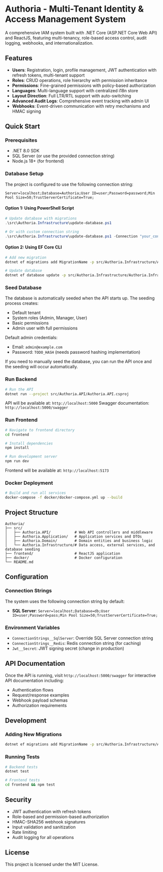 # Authoria - Multi-Tenant Identity & Access Management System

A comprehensive IAM system built with .NET Core (ASP.NET Core Web API) and ReactJS, featuring multi-tenancy, role-based access control, audit logging, webhooks, and internationalization.

## Features

- **Users**: Registration, login, profile management, JWT authentication with refresh tokens, multi-tenant support
- **Roles**: CRUD operations, role hierarchy with permission inheritance
- **Permissions**: Fine-grained permissions with policy-based authorization
- **Languages**: Multi-language support with centralized i18n store
- **Layout Direction**: Full LTR/RTL support with auto-switching
- **Advanced Audit Logs**: Comprehensive event tracking with admin UI
- **Webhooks**: Event-driven communication with retry mechanisms and HMAC signing

## Quick Start

### Prerequisites

- .NET 8.0 SDK
- SQL Server (or use the provided connection string)
- Node.js 18+ (for frontend)

### Database Setup

The project is configured to use the following connection string:
```
Server=localhost;Database=Authoria;User ID=user;Password=password;Min Pool Size=50;TrustServerCertificate=True;
```

#### Option 1: Using PowerShell Script
```powershell
# Update database with migrations
.\src\Authoria.Infrastructure\update-database.ps1

# Or with custom connection string
.\src\Authoria.Infrastructure\update-database.ps1 -Connection "your_connection_string"
```

#### Option 2: Using EF Core CLI
```bash
# Add new migration
dotnet ef migrations add MigrationName -p src/Authoria.Infrastructure/Authoria.Infrastructure.csproj -s src/Authoria.API/Authoria.API.csproj

# Update database
dotnet ef database update -p src/Authoria.Infrastructure/Authoria.Infrastructure.csproj -s src/Authoria.API/Authoria.API.csproj
```

### Seed Database

The database is automatically seeded when the API starts up. The seeding process creates:
- Default tenant
- System roles (Admin, Manager, User)
- Basic permissions
- Admin user with full permissions

Default admin credentials:
- Email: `admin@example.com`
- Password: `TODO_HASH` (needs password hashing implementation)

If you need to manually seed the database, you can run the API once and the seeding will occur automatically.

### Run Backend

```bash
# Run the API
dotnet run --project src/Authoria.API/Authoria.API.csproj
```

API will be available at: `http://localhost:5000`
Swagger documentation: `http://localhost:5000/swagger`

### Run Frontend

```bash
# Navigate to frontend directory
cd frontend

# Install dependencies
npm install

# Run development server
npm run dev
```

Frontend will be available at: `http://localhost:5173`

### Docker Deployment

```bash
# Build and run all services
docker-compose -f docker/docker-compose.yml up --build
```

## Project Structure

```
Authoria/
├── src/
│   ├── Authoria.API/           # Web API controllers and middleware
│   ├── Authoria.Application/   # Application services and DTOs
│   ├── Authoria.Domain/        # Domain entities and business logic
│   └── Authoria.Infrastructure/# Data access, external services, and database seeding
├── frontend/                   # ReactJS application
├── docker/                     # Docker configuration
└── README.md
```

## Configuration

### Connection Strings

The system uses the following connection string by default:
- **SQL Server**: `Server=localhost;Database=db;User ID=user;Password=pass;Min Pool Size=50;TrustServerCertificate=True;`

### Environment Variables

- `ConnectionStrings__SqlServer`: Override SQL Server connection string
- `ConnectionStrings__Redis`: Redis connection string (for caching)
- `Jwt__Secret`: JWT signing secret (change in production)

## API Documentation

Once the API is running, visit `http://localhost:5000/swagger` for interactive API documentation including:
- Authentication flows
- Request/response examples
- Webhook payload schemas
- Authorization requirements

## Development

### Adding New Migrations

```bash
dotnet ef migrations add MigrationName -p src/Authoria.Infrastructure/Authoria.Infrastructure.csproj -s src/Authoria.API/Authoria.API.csproj
```

### Running Tests

```bash
# Backend tests
dotnet test

# Frontend tests
cd frontend && npm test
```

## Security

- JWT authentication with refresh tokens
- Role-based and permission-based authorization
- HMAC-SHA256 webhook signatures
- Input validation and sanitization
- Rate limiting
- Audit logging for all operations

## License

This project is licensed under the MIT License.
